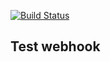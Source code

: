 [![Build Status](http://18.221.180.115:8080/job/watchlist/job/movie-loader/job/develop/badge/icon)](http://18.221.180.115:8080/job/watchlist/job/movie-loader/job/develop/)
## Test webhook